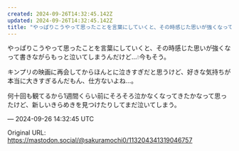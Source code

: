 ```yaml
---
created: 2024-09-26T14:32:45.142Z
updated: 2024-09-26T14:32:45.142Z
title: "やっぱりこうやって思ったことを言葉にしていくと、その時感じた思いが強くなって書き[...]"
---
```


<p>やっぱりこうやって思ったことを言葉にしていくと、その時感じた思いが強くなって書きながらもっと泣いてしまうんだけど…💧今もそう。</p><p>キンプリの映画に再会してからほんとに泣きすぎだと思うけど、好きな気持ちが本当に大きすぎるんだもん、仕方ないよね…。</p><p>何十回も観てるから1週間くらい前にそろそろ泣かなくなってきたかなって思ったけど、新しいきらめきを見つけたりしてまだ泣いてしまう。</p>

&mdash; 2024-09-26 14:32:45 UTC

Original URL: https://mastodon.social/@sakuramochi0/113204341319046757
